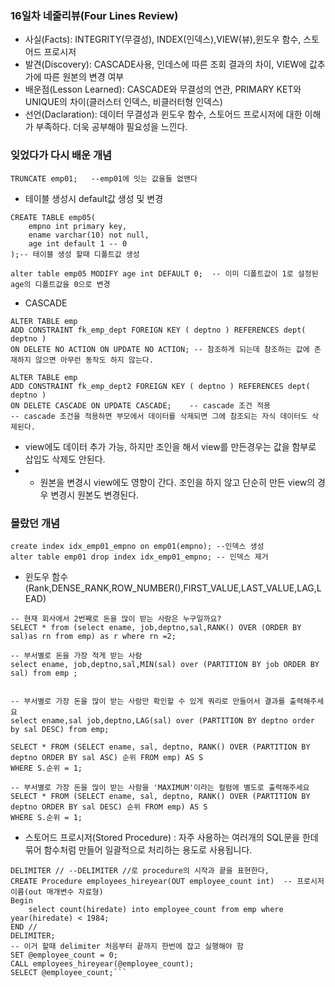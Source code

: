 ### **16일차 네줄리뷰(Four Lines Review)** ###
- 사실(Facts): INTEGRITY(무결성), INDEX(인덱스),VIEW(뷰),윈도우 함수, 스토어드 프로시저
- 발견(Discovery):  CASCADE사용, 인데스에 따른 조회 결과의 차이, VIEW에 값추가에 따른 원본의 변경 여부
- 배운점(Lesson Learned): CASCADE와 무결성의 연관, PRIMARY KET와 UNIQUE의 차이(클러스터 인덱스, 비클러터형 인덱스)
- 선언(Daclaration): 데이터 무결성과 윈도우 함수, 스토어드 프로시저에 대한 이해가 부족하다. 더욱 공부해야 필요성을 느낀다.

### 잊었다가 다시 배운 개념  ###
```
TRUNCATE emp01;   --emp01에 잇는 값을들 없앤다
```  
- 테이블 생성시 default값 생성 및 변경
```
CREATE TABLE emp05(
	empno int primary key,
    ename varchar(10) not null,
    age int default 1 -- 0 
);-- 테이블 생성 할때 디폴트값 생성

alter table emp05 MODIFY age int DEFAULT 0;  -- 이미 디폴트값이 1로 설정된 age의 디폴트값을 0으로 변경
```
- CASCADE
```
ALTER TABLE emp 
ADD CONSTRAINT fk_emp_dept FOREIGN KEY ( deptno ) REFERENCES dept( deptno ) 
ON DELETE NO ACTION ON UPDATE NO ACTION; -- 참조하게 되는데 참조하는 값에 존재하지 않으면 아무런 동작도 하지 않는다.

ALTER TABLE emp 
ADD CONSTRAINT fk_emp_dept2 FOREIGN KEY ( deptno ) REFERENCES dept( deptno ) 
ON DELETE CASCADE ON UPDATE CASCADE;    -- cascade 조건 적용
-- cascade 조건을 적용하면 부모에서 데이터를 삭제되면 그에 참조되는 자식 데이터도 삭제된다.

 ```
 - view에도 데이터 추가 가능, 하지만 조인을 해서 view를 만든경우는 값을 함부로 삽입도 삭제도 안된다.
 - - 원본을 변경시 view에도 영향이 간다. 조인을 하지 않고 단순히 만든 view의 경우 변경시 원본도 변경된다.
 
 
 
### 몰랐던 개념 ###
```
create index idx_emp01_empno on emp01(empno); --인덱스 생성
alter table emp01 drop index idx_emp01_empno; -- 인덱스 제거
```
- 윈도우 함수(Rank,DENSE_RANK,ROW_NUMBER(),FIRST_VALUE,LAST_VALUE,LAG,LEAD)
```
-- 현재 회사에서 2번째로 돈을 많이 받는 사람은 누구일까요?
SELECT * from (select ename, job,deptno,sal,RANK() OVER (ORDER BY sal)as rn from emp) as r where rn =2;

-- 부서별로 돈을 가장 적게 받는 사람
select ename, job,deptno,sal,MIN(sal) over (PARTITION BY job ORDER BY sal) from emp ;


-- 부서별로 가장 돈을 많이 받는 사람만 확인할 수 있게 쿼리로 만들어서 결과를 출력해주세요
select ename,sal job,deptno,LAG(sal) over (PARTITION BY deptno order by sal DESC) from emp;

SELECT * FROM (SELECT ename, sal, deptno, RANK() OVER (PARTITION BY deptno ORDER BY sal ASC) 순위 FROM emp) AS S
WHERE S.순위 = 1;

-- 부서별로 가장 돈을 많이 받는 사람을 'MAXIMUM'이라는 컬럼에 별도로 출력해주세요 
SELECT * FROM (SELECT ename, sal, deptno, RANK() OVER (PARTITION BY deptno ORDER BY sal DESC) 순위 FROM emp) AS S
WHERE S.순위 = 1;
```
- 스토어드 프로시저(Stored Procedure) : 자주 사용하는 여러개의 SQL문을 한데 묶어 함수처럼 만들어 일괄적으로 처리하는 용도로 사용됩니다.
```
DELIMITER // --DELIMITER //로 procedure의 시작과 끝을 표현한다,
CREATE Procedure employees_hireyear(OUT employee_count int)  -- 프로시저이름(out 매개변수 자료형)
Begin
    select count(hiredate) into employee_count from emp where year(hiredate) < 1984;
END // 
DELIMITER;
-- 이거 할때 delimiter 처음부터 끝까지 한번에 잡고 실행해야 함
SET @employee_count = 0;
CALL employees_hireyear(@employee_count);
SELECT @employee_count;```

